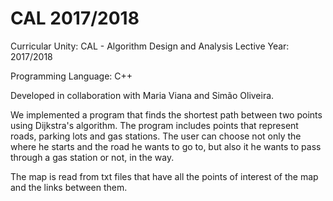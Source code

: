 # CAL 2017/2018

Curricular Unity: CAL - Algorithm Design and Analysis
Lective Year: 2017/2018

Programming Language: C++

Developed in collaboration with Maria Viana and Simão Oliveira.

We implemented a program that finds the shortest path between two points using Dijkstra's algorithm. The program includes points that represent roads, parking lots and gas stations. The user can choose not only the where he starts and the road he wants to go to, but also it he wants to pass through a gas station or not, in the way.

The map is read from txt files that have all the points of interest of the map and the links between them.
